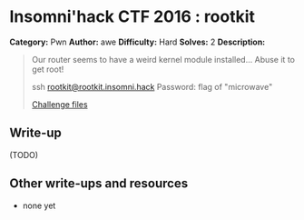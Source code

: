 # Insomni'hack CTF 2016 : rootkit

**Category:** Pwn
**Author:** awe
**Difficulty:** Hard
**Solves:** 2
**Description:**

> Our router seems to have a weird kernel module installed... Abuse it to get root!
>
> ssh rootkit@rootkit.insomni.hack
> Password: flag of "microwave"
>
> [Challenge files](./rootkit-305d6c20e4cb91db1e0bc162b0e016a4.tar.bz2)

## Write-up

(TODO)

## Other write-ups and resources

* none yet
